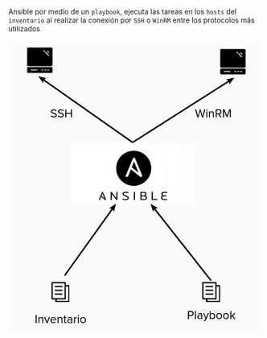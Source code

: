 Ansible por medio de un `playbook`, ejecuta las tareas en los `hosts` del `inventario` al realizar la conexión por `SSH` o `WinRM` entre los protocolos más utilizados

![HFD](https://raw.githubusercontent.com/Fx62/Katacoda-scenario/main/Images/ansible/ansible.png)
